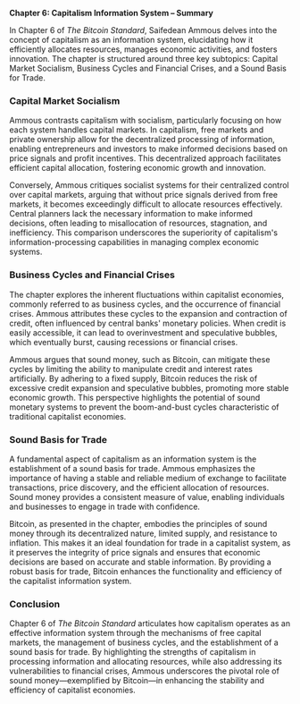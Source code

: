 **Chapter 6: Capitalism Information System – Summary**

In Chapter 6 of _The Bitcoin Standard_, Saifedean Ammous delves into the concept of capitalism as an information system, elucidating how it efficiently allocates resources, manages economic activities, and fosters innovation. The chapter is structured around three key subtopics: Capital Market Socialism, Business Cycles and Financial Crises, and a Sound Basis for Trade.

### Capital Market Socialism

Ammous contrasts capitalism with socialism, particularly focusing on how each system handles capital markets. In capitalism, free markets and private ownership allow for the decentralized processing of information, enabling entrepreneurs and investors to make informed decisions based on price signals and profit incentives. This decentralized approach facilitates efficient capital allocation, fostering economic growth and innovation.

Conversely, Ammous critiques socialist systems for their centralized control over capital markets, arguing that without price signals derived from free markets, it becomes exceedingly difficult to allocate resources effectively. Central planners lack the necessary information to make informed decisions, often leading to misallocation of resources, stagnation, and inefficiency. This comparison underscores the superiority of capitalism's information-processing capabilities in managing complex economic systems.

### Business Cycles and Financial Crises

The chapter explores the inherent fluctuations within capitalist economies, commonly referred to as business cycles, and the occurrence of financial crises. Ammous attributes these cycles to the expansion and contraction of credit, often influenced by central banks' monetary policies. When credit is easily accessible, it can lead to overinvestment and speculative bubbles, which eventually burst, causing recessions or financial crises.

Ammous argues that sound money, such as Bitcoin, can mitigate these cycles by limiting the ability to manipulate credit and interest rates artificially. By adhering to a fixed supply, Bitcoin reduces the risk of excessive credit expansion and speculative bubbles, promoting more stable economic growth. This perspective highlights the potential of sound monetary systems to prevent the boom-and-bust cycles characteristic of traditional capitalist economies.

### Sound Basis for Trade

A fundamental aspect of capitalism as an information system is the establishment of a sound basis for trade. Ammous emphasizes the importance of having a stable and reliable medium of exchange to facilitate transactions, price discovery, and the efficient allocation of resources. Sound money provides a consistent measure of value, enabling individuals and businesses to engage in trade with confidence.

Bitcoin, as presented in the chapter, embodies the principles of sound money through its decentralized nature, limited supply, and resistance to inflation. This makes it an ideal foundation for trade in a capitalist system, as it preserves the integrity of price signals and ensures that economic decisions are based on accurate and stable information. By providing a robust basis for trade, Bitcoin enhances the functionality and efficiency of the capitalist information system.

### Conclusion

Chapter 6 of _The Bitcoin Standard_ articulates how capitalism operates as an effective information system through the mechanisms of free capital markets, the management of business cycles, and the establishment of a sound basis for trade. By highlighting the strengths of capitalism in processing information and allocating resources, while also addressing its vulnerabilities to financial crises, Ammous underscores the pivotal role of sound money—exemplified by Bitcoin—in enhancing the stability and efficiency of capitalist economies.

